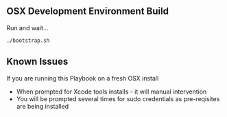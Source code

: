 ## OSX Development Environment Build

Run and wait...

```
./bootstrap.sh
```

## Known Issues
If you are running this Playbook on a fresh OSX install

* When prompted for Xcode tools installs - it will manual intervention
* You will be prompted several times for sudo credentials as pre-reqisites are being installed
